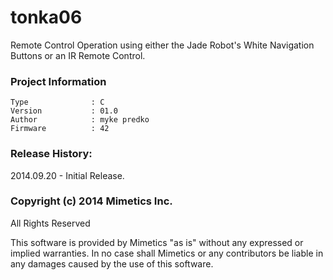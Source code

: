 tonka06
=======

Remote Control Operation using either the Jade Robot's White Navigation Buttons or an IR Remote Control.

### Project Information
```
Type              : C
Version           : 01.0
Author            : myke predko
Firmware          : 42
```


### Release History:
2014.09.20 - Initial Release.

### Copyright (c) 2014 Mimetics Inc.
All Rights Reserved

This software is provided by Mimetics "as is" without any expressed or implied warranties.  In no case shall Mimetics or any contributors be liable in any damages caused by the use of this software.  
